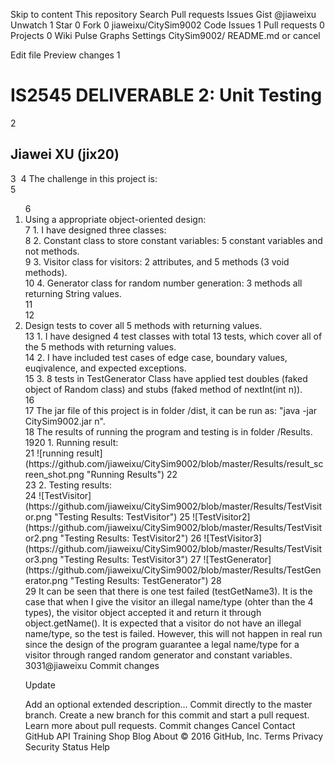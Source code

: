 Skip to content
This repository
Search
Pull requests
Issues
Gist
 @jiaweixu
 Unwatch 1
  Star 0
  Fork 0 jiaweixu/CitySim9002
 Code  Issues 1  Pull requests 0  Projects 0  Wiki  Pulse  Graphs  Settings
CitySim9002/ 
README.md
   or cancel
    
 Edit file    Preview changes
1
# IS2545 DELIVERABLE 2: Unit Testing 
2
## Jiawei XU (jix20)
3
​
4
The challenge in this project is:</br>
5
<ol>
6
<li>Using a appropriate object-oriented design:</br></li>
7
1. I have designed three classes: </br>
8
2. Constant class to store constant variables: 5 constant variables and not methods.</br>
9
3. Visitor class for visitors: 2 attributes, and 5 methods (3 void methods). </br>
10
4. Generator class for random number generation: 3 methods all returning String values.</br>
11
</br>
12
<Li>Design tests to cover all 5 methods with returning values.</br></li>
13
1. I have designed 4 test classes with total 13 tests, which cover all of the 5 methods with returning values.</br>
14
2. I have included test cases of edge case, boundary values, euqivalence, and expected exceptions.</br>
15
3. 8 tests in TestGenerator Class have applied test doubles (faked object of Random class) and stubs (faked method of nextInt(int n)).</br>
16
</br>
17
The jar file of this project is in folder /dist, it can be run as: "java -jar CitySim9002.jar n". </br>
18
The results of running the program and testing is in folder /Results.</br>
19
​
20
1. Running result:</br>
21
![running result](https://github.com/jiaweixu/CitySim9002/blob/master/Results/result_screen_shot.png "Running Results")
22
</br>
23
2. Testing results:</br>
24
![TestVisitor](https://github.com/jiaweixu/CitySim9002/blob/master/Results/TestVisitor.png "Testing Results: TestVisitor")
25
![TestVisitor2](https://github.com/jiaweixu/CitySim9002/blob/master/Results/TestVisitor2.png "Testing Results: TestVisitor2")
26
![TestVisitor3](https://github.com/jiaweixu/CitySim9002/blob/master/Results/TestVisitor3.png "Testing Results: TestVisitor3")
27
![TestGenerator](https://github.com/jiaweixu/CitySim9002/blob/master/Results/TestGenerator.png "Testing Results: TestGenerator")
28
</br>
29
It can be seen that there is one test failed (testGetName3). It is the case that when I give the visitor an illegal name/type (ohter than the 4 types), the visitor object accepted it and return it through object.getName(). It is expected that a visitor do not have an illegal name/type, so the test is failed. However, this will not happen in real run since the design of the program guarantee a legal name/type for a visitor through ranged random generator and constant variables.</br>
30
​
31
​
@jiaweixu
Commit changes

Update 

Add an optional extended description…
  Commit directly to the master branch.
  Create a new branch for this commit and start a pull request. Learn more about pull requests.
Commit changes  Cancel
Contact GitHub API Training Shop Blog About
© 2016 GitHub, Inc. Terms Privacy Security Status Help
